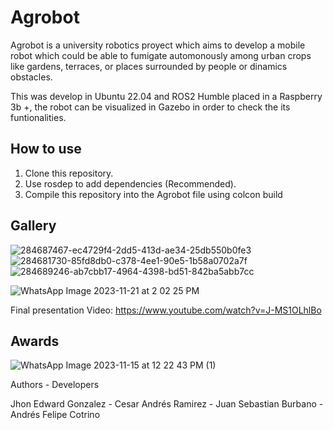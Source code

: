 # Agrobot
Agrobot is a university robotics proyect which aims to develop a mobile robot which could be able to fumigate automonously among urban crops like gardens, terraces, or places surrounded by people or dinamics obstacles.

This was develop in Ubuntu 22.04 and ROS2 Humble placed in a Raspberry 3b +, the robot can be visualized in Gazebo in order to check the its funtionalities.
## How to use
1. Clone this repository.
2. Use rosdep to add dependencies (Recommended).
3. Compile this repository into the Agrobot file using colcon build
## Gallery

![284687467-ec4729f4-2dd5-413d-ae34-25db550b0fe3](https://github.com/JhonGonzalezR/agrobot/assets/98565218/dd42113d-df7e-42c4-8a8e-00ee5062a170)
  ![284681730-85fd8db0-c378-4ee1-90e5-1b58a0702a7f](https://github.com/JhonGonzalezR/agrobot/assets/98565218/5c51653b-9ec4-4111-9933-504be2316f00)
    ![284689246-ab7cbb17-4964-4398-bd51-842ba5abb7cc](https://github.com/JhonGonzalezR/agrobot/assets/98565218/ada68302-f7cf-4e22-bb63-df6afb706b83)

![WhatsApp Image 2023-11-21 at 2 02 25 PM](https://github.com/JhonGonzalezR/agrobot/assets/98565218/5d2821c2-d5ff-40f2-8e92-c6f720fab695)


Final presentation Video: https://www.youtube.com/watch?v=J-MS1OLhlBo 
## Awards

![WhatsApp Image 2023-11-15 at 12 22 43 PM (1)](https://github.com/JhonGonzalezR/agrobot/assets/98565218/481400e2-7997-41b7-9da7-44ae1f30d594)


Authors - Developers

Jhon Edward Gonzalez - Cesar Andrés Ramirez - Juan Sebastian Burbano - Andrés Felipe Cotrino  



